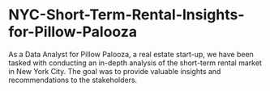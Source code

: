 # NYC-Short-Term-Rental-Insights-for-Pillow-Palooza
As a Data Analyst for Pillow Palooza, a real estate start-up, we have been tasked with conducting an in-depth analysis of the short-term rental market in New York City. The goal was to provide valuable insights and recommendations to the stakeholders.
